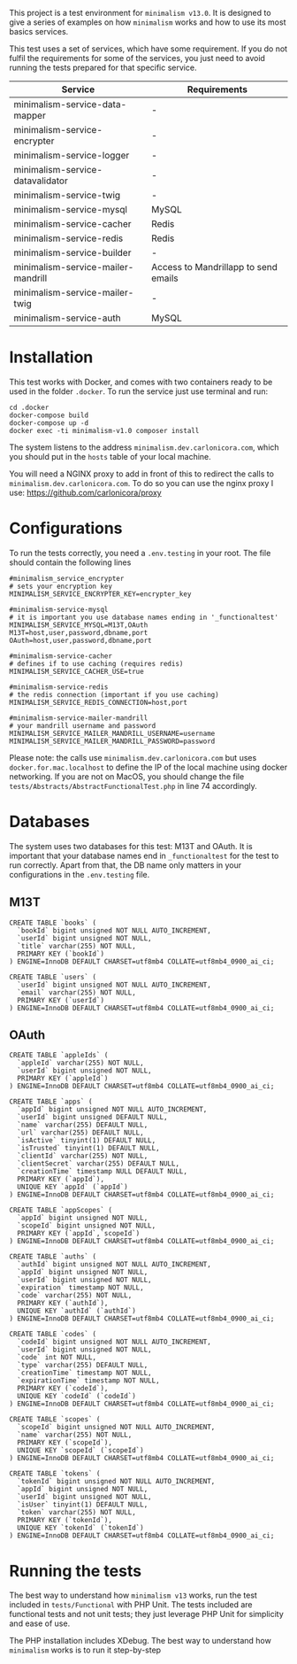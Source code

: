 This project is a test environment for `minimalism v13.0`. It is designed to give a series of examples on how `minimalism` works and how to use its most basics services.

This test uses a set of services, which have some requirement. If you do not fulfil the requirements for some of the services, you just need to avoid running the tests prepared for that specific service.

| Service                            | Requirements                         |
|------------------------------------|--------------------------------------|
| minimalism-service-data-mapper     | -                                    |
 | minimalism-service-encrypter       | -                                    |
 | minimalism-service-logger          | -                                    |
 | minimalism-service-datavalidator   | -                                    |
 | minimalism-service-twig            | -                                    |
 | minimalism-service-mysql           | MySQL                                |
 | minimalism-service-cacher          | Redis                                |
 | minimalism-service-redis           | Redis                                |
 | minimalism-service-builder         | -                                    |
 | minimalism-service-mailer-mandrill | Access to Mandrillapp to send emails |
 | minimalism-service-mailer-twig     | -                                    |
| minimalism-service-auth            | MySQL                                |

# Installation

This test works with Docker, and comes with two containers ready to be used in the folder `.docker`. To run the service just use terminal and run:

```
cd .docker
docker-compose build
docker-compose up -d
docker exec -ti minimalism-v1.0 composer install
```

The system listens to the address `minimalism.dev.carlonicora.com`, which you should put in the `hosts` table of your local machine.

You will need a NGINX proxy to add in front of this to redirect the calls to `minimalism.dev.carlonicora.com`. To do so you can use the nginx proxy I use: https://github.com/carlonicora/proxy

# Configurations

To run the tests correctly, you need a `.env.testing` in your root. The file should contain the following lines

```
#minimalism_service_encrypter
# sets your encryption key
MINIMALISM_SERVICE_ENCRYPTER_KEY=encrypter_key

#minimalism-service-mysql
# it is important you use database names ending in '_functionaltest'
MINIMALISM_SERVICE_MYSQL=M13T,OAuth
M13T=host,user,password,dbname,port
OAuth=host,user,password,dbname,port

#minimalism-service-cacher
# defines if to use caching (requires redis)
MINIMALISM_SERVICE_CACHER_USE=true

#minimalism-service-redis
# the redis connection (important if you use caching)
MINIMALISM_SERVICE_REDIS_CONNECTION=host,port

#minimalism-service-mailer-mandrill
# your mandrill username and password
MINIMALISM_SERVICE_MAILER_MANDRILL_USERNAME=username
MINIMALISM_SERVICE_MAILER_MANDRILL_PASSWORD=password
```

Please note: the calls use `minimalism.dev.carlonicora.com` but uses `docker.for.mac.localhost` to define the IP of the local machine using docker networking. If you are not on MacOS, you should change the file `tests/Abstracts/AbstractFunctionalTest.php` in line 74 accordingly.

# Databases

The system uses two databases for this test: M13T and OAuth. It is important that your database names end in `_functionaltest` for the test to run correctly. Apart from that, the DB name only matters in your configurations in the `.env.testing` file.

## M13T

```
CREATE TABLE `books` (
  `bookId` bigint unsigned NOT NULL AUTO_INCREMENT,
  `userId` bigint unsigned NOT NULL,
  `title` varchar(255) NOT NULL,
  PRIMARY KEY (`bookId`)
) ENGINE=InnoDB DEFAULT CHARSET=utf8mb4 COLLATE=utf8mb4_0900_ai_ci;

CREATE TABLE `users` (
  `userId` bigint unsigned NOT NULL AUTO_INCREMENT,
  `email` varchar(255) NOT NULL,
  PRIMARY KEY (`userId`)
) ENGINE=InnoDB DEFAULT CHARSET=utf8mb4 COLLATE=utf8mb4_0900_ai_ci;
```

## OAuth

```
CREATE TABLE `appleIds` (
  `appleId` varchar(255) NOT NULL,
  `userId` bigint unsigned NOT NULL,
  PRIMARY KEY (`appleId`)
) ENGINE=InnoDB DEFAULT CHARSET=utf8mb4 COLLATE=utf8mb4_0900_ai_ci;

CREATE TABLE `apps` (
  `appId` bigint unsigned NOT NULL AUTO_INCREMENT,
  `userId` bigint unsigned DEFAULT NULL,
  `name` varchar(255) DEFAULT NULL,
  `url` varchar(255) DEFAULT NULL,
  `isActive` tinyint(1) DEFAULT NULL,
  `isTrusted` tinyint(1) DEFAULT NULL,
  `clientId` varchar(255) NOT NULL,
  `clientSecret` varchar(255) DEFAULT NULL,
  `creationTime` timestamp NULL DEFAULT NULL,
  PRIMARY KEY (`appId`),
  UNIQUE KEY `appId` (`appId`)
) ENGINE=InnoDB DEFAULT CHARSET=utf8mb4 COLLATE=utf8mb4_0900_ai_ci;

CREATE TABLE `appScopes` (
  `appId` bigint unsigned NOT NULL,
  `scopeId` bigint unsigned NOT NULL,
  PRIMARY KEY (`appId`,`scopeId`)
) ENGINE=InnoDB DEFAULT CHARSET=utf8mb4 COLLATE=utf8mb4_0900_ai_ci;

CREATE TABLE `auths` (
  `authId` bigint unsigned NOT NULL AUTO_INCREMENT,
  `appId` bigint unsigned NOT NULL,
  `userId` bigint unsigned NOT NULL,
  `expiration` timestamp NOT NULL,
  `code` varchar(255) NOT NULL,
  PRIMARY KEY (`authId`),
  UNIQUE KEY `authId` (`authId`)
) ENGINE=InnoDB DEFAULT CHARSET=utf8mb4 COLLATE=utf8mb4_0900_ai_ci;

CREATE TABLE `codes` (
  `codeId` bigint unsigned NOT NULL AUTO_INCREMENT,
  `userId` bigint unsigned NOT NULL,
  `code` int NOT NULL,
  `type` varchar(255) DEFAULT NULL,
  `creationTime` timestamp NOT NULL,
  `expirationTime` timestamp NOT NULL,
  PRIMARY KEY (`codeId`),
  UNIQUE KEY `codeId` (`codeId`)
) ENGINE=InnoDB DEFAULT CHARSET=utf8mb4 COLLATE=utf8mb4_0900_ai_ci;

CREATE TABLE `scopes` (
  `scopeId` bigint unsigned NOT NULL AUTO_INCREMENT,
  `name` varchar(255) NOT NULL,
  PRIMARY KEY (`scopeId`),
  UNIQUE KEY `scopeId` (`scopeId`)
) ENGINE=InnoDB DEFAULT CHARSET=utf8mb4 COLLATE=utf8mb4_0900_ai_ci;

CREATE TABLE `tokens` (
  `tokenId` bigint unsigned NOT NULL AUTO_INCREMENT,
  `appId` bigint unsigned NOT NULL,
  `userId` bigint unsigned NOT NULL,
  `isUser` tinyint(1) DEFAULT NULL,
  `token` varchar(255) NOT NULL,
  PRIMARY KEY (`tokenId`),
  UNIQUE KEY `tokenId` (`tokenId`)
) ENGINE=InnoDB DEFAULT CHARSET=utf8mb4 COLLATE=utf8mb4_0900_ai_ci;
```

# Running the tests

The best way to understand how `minimalism v13` works, run the test included in `tests/Functional` with PHP Unit. The tests included are functional tests and not unit tests; they just leverage PHP Unit for simplicity and ease of use.

The PHP installation includes XDebug. The best way to understand how `minimalism` works is to run it step-by-step  